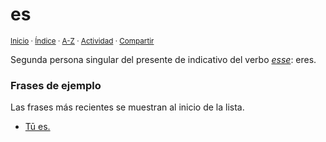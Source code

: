 # es
<sup>[Inicio](../../../../index.md) · [Índice](../../../../indices/latin-espanol-e.md) · [A-Z](../../../../indices/alfabetico.md) · [Actividad](../../../../indices/actividad.md) · [Compartir](https://x.com/intent/tweet?text=%C2%ABes%C2%BB%2C%20segunda%20persona%20singular%20del%20presente%20de%20indicativo%20del%20verbo%20esse%2C%20en%20el%20Diccionario%20lat%C3%ADn-espa%C3%B1ol.%0A%E2%86%92%20https%3A%2F%2Fjucardus.github.io%2Fcontenido%2Fe%2Fs%2Fm%2Fes.html%0A%0A%23ltn_espnl_jucardus%0A%40jucardus)</sup>

Segunda persona singular del presente de indicativo del verbo [_esse_](../../../../contenido/e/s/s/esse.md): eres.

### Frases de ejemplo

Las frases más recientes se muestran al inicio de la lista.

* [Tū es.](../../../../contenido/t/u/e/tu-es.md)
